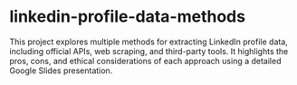 # linkedin-profile-data-methods
This project explores multiple methods for extracting LinkedIn profile data, including official APIs, web scraping, and third-party tools. It highlights the pros, cons, and ethical considerations of each approach using a detailed Google Slides presentation.
